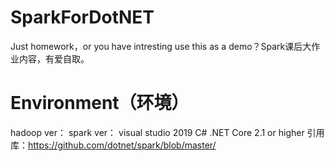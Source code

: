 # SparkForDotNET
Just homework，or you have intresting use this as a demo？Spark课后大作业内容，有爱自取。
# Environment（环境）
hadoop ver：
spark ver：
visual studio 2019
C# .NET Core 2.1 or higher
引用库：https://github.com/dotnet/spark/blob/master/
